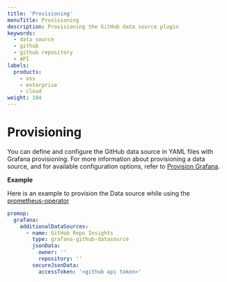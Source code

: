```yaml
---
title: 'Provisioning'
menuTitle: Provisioning
description: Provisioning the GitHub data source plugin
keywords:
  - data source
  - github
  - github repository
  - API
labels:
  products:
    - oss
    - enterprise
    - cloud
weight: 104
---
```


# Provisioning

You can define and configure the GitHub data source in YAML files with Grafana provisioning.
For more information about provisioning a data source, and for available configuration options, refer to [Provision Grafana](https://grafana.com/docs/grafana/latest/administration/provisioning/#data-sources).

**Example**

Here is an example to provision the Data source while using the [prometheus-operator](https://github.com/prometheus-operator/prometheus-operator)

```yaml
promop:
  grafana:
    additionalDataSources:
      - name: GitHub Repo Insights
        type: grafana-github-datasource
        jsonData:
          owner: ''
          repository: ''
        secureJsonData:
          accessToken: '<github api token>'
```
